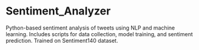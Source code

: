 # Sentiment_Analyzer
Python-based sentiment analysis of tweets using NLP and machine learning. Includes scripts for data collection, model training, and sentiment prediction. Trained on Sentiment140 dataset.
